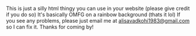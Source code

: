 This is just a silly html thingy you can use in your website (please give credit if you do so)
It's basically OMFG on a rainbow background (thats it lol)
If you see any problems, please just email me at alisavadkohi1983@gmail.com so I can fix it.
Thanks for coming by!
